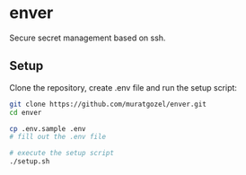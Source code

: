 # enver
Secure secret management based on ssh.

## Setup
Clone the repository, create .env file and run the setup script:
```sh
git clone https://github.com/muratgozel/enver.git
cd enver

cp .env.sample .env
# fill out the .env file

# execute the setup script
./setup.sh
```

